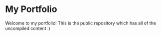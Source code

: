 # My Portfolio

Welcome to my portfolio! This is the public repository which has all of the uncompiled content :)
